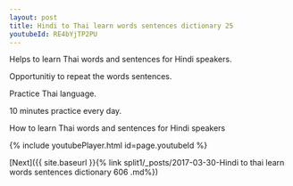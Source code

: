 ```yaml
---
layout: post
title: Hindi to Thai learn words sentences dictionary 25 
youtubeId: RE4bYjTP2PU
---
```

 
 
Helps to learn Thai words and sentences for Hindi speakers.

Opportunitiy to repeat the words sentences. 

Practice Thai language. 
 
10 minutes practice every day. 
 
How to learn Thai words and sentences for Hindi speakers 
 
{% include youtubePlayer.html id=page.youtubeId %}
 
 
[Next]({{ site.baseurl }}{% link  split1/_posts/2017-03-30-Hindi to thai learn words sentences dictionary 606 .md%})
 
